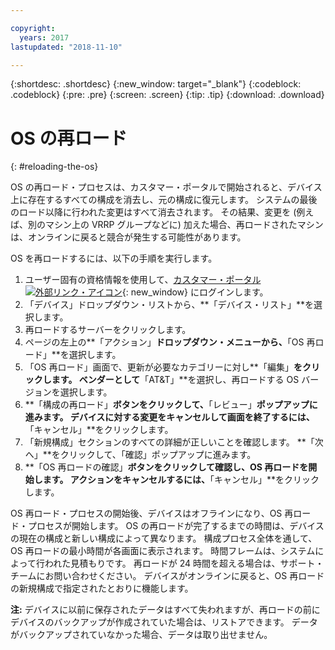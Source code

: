 ```yaml
---

copyright:
  years: 2017
lastupdated: "2018-11-10"

---
```


{:shortdesc: .shortdesc}
{:new_window: target="_blank"}
{:codeblock: .codeblock}
{:pre: .pre}
{:screen: .screen}
{:tip: .tip}
{:download: .download}

# OS の再ロード
{: #reloading-the-os}

OS の再ロード・プロセスは、カスタマー・ポータルで開始されると、デバイス上に存在するすべての構成を消去し、元の構成に復元します。 システムの最後のロード以降に行われた変更はすべて消去されます。 その結果、変更を (例えば、別のマシン上の VRRP グループなどに) 加えた場合、再ロードされたマシンは、オンラインに戻ると競合が発生する可能性があります。

OS を再ロードするには、以下の手順を実行します。

1. ユーザー固有の資格情報を使用して、[カスタマー・ポータル ![外部リンク・アイコン](../../icons/launch-glyph.svg "外部リンク・アイコン")](https://control.softlayer.com/){: new_window} にログインします。
2. 「デバイス」ドロップダウン・リストから、**「デバイス・リスト」**を選択します。
3. 再ロードするサーバーをクリックします。
4. ページの左上の**「アクション」**ドロップダウン・メニューから、**「OS 再ロード」**を選択します。
5. 「OS 再ロード」画面で、更新が必要なカテゴリーに対し**「編集」**をクリックします。 ベンダーとして**「AT&T」**を選択し、再ロードする OS バージョンを選択します。
6. **「構成の再ロード」**ボタンをクリックして、**「レビュー」**ポップアップに進みます。 デバイスに対する変更をキャンセルして画面を終了するには、**「キャンセル」**をクリックします。
7. 「新規構成」セクションのすべての詳細が正しいことを確認します。 **「次へ」**をクリックして、「確認」ポップアップに進みます。
8. **「OS 再ロードの確認」**ボタンをクリックして確認し、OS 再ロードを開始します。 アクションをキャンセルするには、**「キャンセル」**をクリックします。

OS 再ロード・プロセスの開始後、デバイスはオフラインになり、OS 再ロード・プロセスが開始します。 OS の再ロードが完了するまでの時間は、デバイスの現在の構成と新しい構成によって異なります。 構成プロセス全体を通して、OS 再ロードの最小時間が各画面に表示されます。 時間フレームは、システムによって行われた見積もりです。 再ロードが 24 時間を超える場合は、サポート・チームにお問い合わせください。 デバイスがオンラインに戻ると、OS 再ロードの新規構成で指定されたとおりに機能します。 

**注:** デバイスに以前に保存されたデータはすべて失われますが、再ロードの前にデバイスのバックアップが作成されていた場合は、リストアできます。 データがバックアップされていなかった場合、データは取り出せません。
